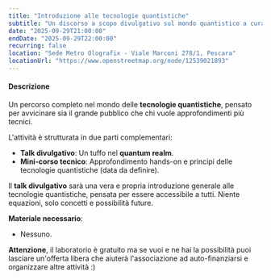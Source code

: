 ```yaml
---
title: "Introduzione alle tecnologie quantistiche"
subtitle: "Un discorso a scopo divulgativo sul mondo quantistico a cura di Simone De Liberato"
date: "2025-09-29T21:00:00"
endDate: "2025-09-29T22:00:00"
recurring: false
location: "Sede Metro Olografix - Viale Marconi 278/1, Pescara"
locationUrl: "https://www.openstreetmap.org/node/12539021893"
---
```


#### **Descrizione**  
Un percorso completo nel mondo delle **tecnologie quantistiche**, pensato per avvicinare sia il grande pubblico che chi vuole approfondimenti più tecnici.

L'attività è strutturata in due parti complementari:
- **Talk divulgativo**: Un tuffo nel **quantum realm**.
- **Mini-corso tecnico**: Approfondimento hands-on e principi delle tecnologie quantistiche (data da definire).

Il **talk divulgativo** sarà una vera e propria introduzione generale alle tecnologie quantistiche, pensata per essere accessibile a tutti. Niente equazioni, solo concetti e possibilità future.

**Materiale necessario**:
 - Nessuno.

**Attenzione**, il laboratorio è gratuito ma se vuoi e ne hai la possibilità puoi lasciare un'offerta libera che aiuterà l'associazione ad auto-finanziarsi e organizzare altre attività :)